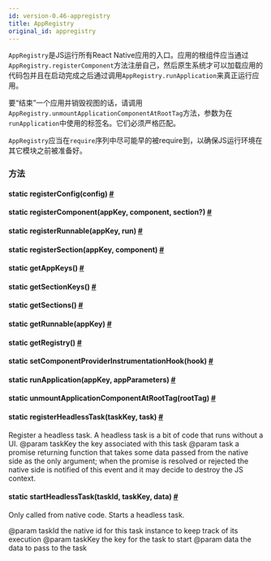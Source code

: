 ```yaml
---
id: version-0.46-appregistry
title: AppRegistry
original_id: appregistry
---
```


`AppRegistry`是JS运行所有React Native应用的入口。应用的根组件应当通过`AppRegistry.registerComponent`方法注册自己，然后原生系统才可以加载应用的代码包并且在启动完成之后通过调用`AppRegistry.runApplication`来真正运行应用。  

要“结束”一个应用并销毁视图的话，请调用`AppRegistry.unmountApplicationComponentAtRootTag`方法，参数为在`runApplication`中使用的标签名。它们必须严格匹配。

`AppRegistry`应当在`require`序列中尽可能早的被require到，以确保JS运行环境在其它模块之前被准备好。

### 方法

<div class="props">
    <div class="prop"><h4 class="methodTitle"><a class="anchor" name="registerconfig"></a><span class="methodType">static </span>registerConfig<span
            class="methodType">(config)</span> <a class="hash-link" href="#registerconfig">#</a>
    </h4></div>
    <div class="prop"><h4 class="methodTitle"><a class="anchor" name="registercomponent"></a><span class="methodType">static </span>registerComponent<span
            class="methodType">(appKey, component, section?)</span> <a class="hash-link"
                                                                       href="#registercomponent">#</a>
    </h4></div>
    <div class="prop"><h4 class="methodTitle"><a class="anchor" name="registerrunnable"></a><span class="methodType">static </span>registerRunnable<span
            class="methodType">(appKey, run)</span> <a class="hash-link"
                                                       href="#registerrunnable">#</a></h4></div>
    <div class="prop"><h4 class="methodTitle"><a class="anchor" name="registersection"></a><span class="methodType">static </span>registerSection<span
            class="methodType">(appKey, component)</span> <a class="hash-link"
                                                             href="#registersection">#</a></h4>
    </div>
    <div class="prop"><h4 class="methodTitle"><a class="anchor" name="getappkeys"></a><span
            class="methodType">static </span>getAppKeys<span class="methodType">()</span> <a class="hash-link"
                                                                                             href="#getappkeys">#</a>
    </h4></div>
    <div class="prop"><h4 class="methodTitle"><a class="anchor" name="getsectionkeys"></a><span class="methodType">static </span>getSectionKeys<span
            class="methodType">()</span> <a class="hash-link" href="#getsectionkeys">#</a></h4>
    </div>
    <div class="prop"><h4 class="methodTitle"><a class="anchor" name="getsections"></a><span
            class="methodType">static </span>getSections<span class="methodType">()</span> <a class="hash-link"
                                                                                              href="#getsections">#</a>
    </h4></div>
    <div class="prop"><h4 class="methodTitle"><a class="anchor" name="getrunnable"></a><span
            class="methodType">static </span>getRunnable<span class="methodType">(appKey)</span> <a class="hash-link"
                                                                                                    href="#getrunnable">#</a>
    </h4></div>
    <div class="prop"><h4 class="methodTitle"><a class="anchor" name="getregistry"></a><span
            class="methodType">static </span>getRegistry<span class="methodType">()</span> <a class="hash-link"
                                                                                              href="#getregistry">#</a>
    </h4></div>
    <div class="prop"><h4 class="methodTitle"><a class="anchor" name="setcomponentproviderinstrumentationhook"></a><span
            class="methodType">static </span>setComponentProviderInstrumentationHook<span
            class="methodType">(hook)</span> <a class="hash-link"
                                                href="#setcomponentproviderinstrumentationhook">#</a>
    </h4></div>
    <div class="prop"><h4 class="methodTitle"><a class="anchor" name="runapplication"></a><span class="methodType">static </span>runApplication<span
            class="methodType">(appKey, appParameters)</span> <a class="hash-link"
                                                                 href="#runapplication">#</a></h4>
    </div>
    <div class="prop"><h4 class="methodTitle"><a class="anchor" name="unmountapplicationcomponentatroottag"></a><span
            class="methodType">static </span>unmountApplicationComponentAtRootTag<span
            class="methodType">(rootTag)</span> <a class="hash-link"
                                                   href="#unmountapplicationcomponentatroottag">#</a>
    </h4></div>
    <div class="prop"><h4 class="methodTitle"><a class="anchor" name="registerheadlesstask"></a><span
            class="methodType">static </span>registerHeadlessTask<span class="methodType">(taskKey, task)</span> <a
            class="hash-link" href="#registerheadlesstask">#</a></h4>
        <div><p>Register a headless task. A headless task is a bit of code that runs without a UI.
            @param taskKey the key associated with this task
            @param task a promise returning function that takes some data passed from the native side as
            the only argument; when the promise is resolved or rejected the native side is
            notified of this event and it may decide to destroy the JS context.</p></div>
    </div>
    <div class="prop"><h4 class="methodTitle"><a class="anchor" name="startheadlesstask"></a><span class="methodType">static </span>startHeadlessTask<span
            class="methodType">(taskId, taskKey, data)</span> <a class="hash-link"
                                                                 href="#startheadlesstask">#</a>
    </h4>
        <div><p>Only called from native code. Starts a headless task.</p>
            <p>@param taskId the native id for this task instance to keep track of its execution
                @param taskKey the key for the task to start
                @param data the data to pass to the task</p></div>
    </div>
</div>
